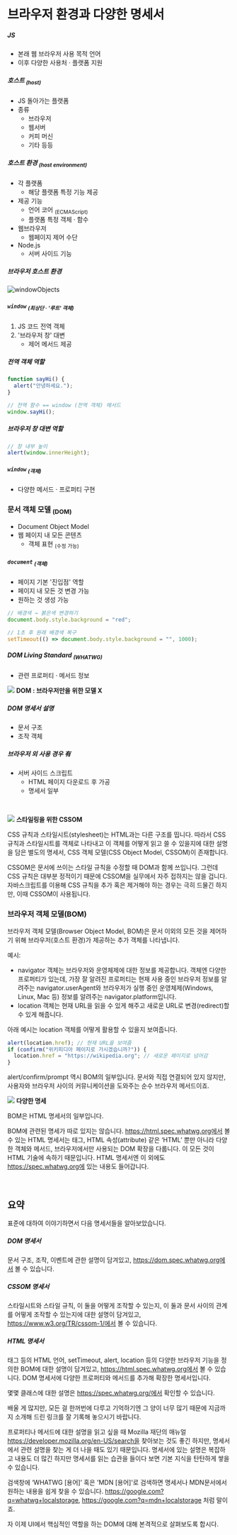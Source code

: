 브라우저 환경과 다양한 명세서
===========================

##### JS
- 본래 웹 브라우저 사용 목적 언어
- 이후 다양한 사용처 · 플랫폼 지원

##### 호스트 <sub>(host)</sub>
- JS 돌아가는 플랫폼
- 종류
  - 브라우저
  - 웹서버
  - 커피 머신
  - 기타 등등

##### 호스트 환경 <sub>(host environment)</sub> 
- 각 플랫폼
  - 해당 플랫폼 특정 기능 제공
- 제공 기능
  - 언어 코어 <sub>(ECMAScript)</sub>
  - 플랫폼 특정 객체 · 함수
- 웹브라우저
  - 웹페이지 제어 수단
- Node.js
  - 서버 사이드 기능

##### 브라우저 호스트 환경

![windowObjects](../../images/02/01/01/windowObjects.svg)

##### `window` <sub>(최상단 · '루트' 객체)</sub>
1. JS 코드 전역 객체
2. '브라우저 창' 대변
    - 제어 메서드 제공

##### 전역 객체 역할
```javascript
function sayHi() {
  alert("안녕하세요.");
}

// 전역 함수 == window (전역 객체) 메서드
window.sayHi();
```

##### 브라우저 창 대변 역할
```javascript
// 창 내부 높이
alert(window.innerHeight);
```

##### `window` <sub>(객체)</sub>
- 다양한 메서드 · 프로퍼티 구현

### 문서 객체 모델 <sub>(DOM)</sub>
- Document Object Model
- 웹 페이지 내 모든 콘텐츠
  - 객체 표현 <sub>(수정 가능)</sub>

##### `document` <sub>(객체)</sub>
- 페이지 기본 '진입점' 역할
- 페이지 내 모든 것 변경 가능
- 원하는 것 생성 가능
```javascript
// 배경색 → 붉은색 변경하기
document.body.style.background = "red";

// 1초 후 원래 배경색 복구
setTimeout(() => document.body.style.background = "", 1000);
```

##### DOM Living Standard <sub>(WHATWG)</sub>
- 관련 프로퍼티 · 메서드 정보

<img class="icon" src="../../images/commons/icons/circle-exclamation-solid.svg" /> **DOM : 브라우저만을 위한 모델 X**

##### DOM 명세서 설명
- 문서 구조
- 조작 객체

##### 브라우저 외 사용 경우 有
- 서버 사이드 스크립트
  - HTML 페이지 다운로드 후 가공
  - 명세서 일부

<br />

<img class="icon" src="../../images/commons/icons/circle-exclamation-solid.svg" /> **스타일링을 위한 CSSOM**

CSS 규칙과 스타일시트(stylesheet)는 HTML과는 다른 구조를 띱니다. 따라서 CSS 규칙과 스타일시트를 객체로 나타내고 이 객체를 어떻게 읽고 쓸 수 있을지에 대한 설명을 담은 별도의 명세서, CSS 객체 모델(CSS Object Model, CSSOM)이 존재합니다.

CSSOM은 문서에 쓰이는 스타일 규칙을 수정할 때 DOM과 함께 쓰입니다. 그런데 CSS 규칙은 대부분 정적이기 때문에 CSSOM을 실무에서 자주 접하지는 않을 겁니다. 자바스크립트를 이용해 CSS 규칙을 추가 혹은 제거해야 하는 경우는 극히 드물긴 하지만, 이때 CSSOM이 사용됩니다.

### 브라우저 객체 모델(BOM)
브라우저 객체 모델(Browser Object Model, BOM)은 문서 이외의 모든 것을 제어하기 위해 브라우저(호스트 환경)가 제공하는 추가 객체를 나타냅니다.

예시:
- navigator 객체는 브라우저와 운영체제에 대한 정보를 제공합니다. 객체엔 다양한 프로퍼티가 있는데, 가장 잘 알려진 프로퍼티는 현재 사용 중인 브라우저 정보를 알려주는 navigator.userAgent와 브라우저가 실행 중인 운영체제(Windows, Linux, Mac 등) 정보를 알려주는 navigator.platform입니다.
- location 객체는 현재 URL을 읽을 수 있게 해주고 새로운 URL로 변경(redirect)할 수 있게 해줍니다.

아래 예시는 location 객체를 어떻게 활용할 수 있을지 보여줍니다.

```javascript
alert(location.href); // 현재 URL을 보여줌
if (confirm("위키피디아 페이지로 가시겠습니까?")) {
  location.href = "https://wikipedia.org"; // 새로운 페이지로 넘어감
}
```

alert/confirm/prompt 역시 BOM의 일부입니다. 문서와 직접 연결되어 있지 않지만, 사용자와 브라우저 사이의 커뮤니케이션을 도와주는 순수 브라우저 메서드이죠.

<img class="icon" src="../../images/commons/icons/circle-exclamation-solid.svg" /> **다양한 명세**

BOM은 HTML 명세서의 일부입니다.

BOM에 관련된 명세가 따로 있지는 않습니다. https://html.spec.whatwg.org에서 볼 수 있는 HTML 명세서는 태그, HTML 속성(attribute) 같은 ‘HTML’ 뿐만 아니라 다양한 객체와 메서드, 브라우저에서만 사용되는 DOM 확장을 다룹니다. 이 모든 것이 HTML 기술에 속하기 때문입니다. HTML 명세서엔 이 외에도 https://spec.whatwg.org에 있는 내용도 들어갑니다.

<br />

## 요약
표준에 대하여 이야기하면서 다음 명세서들을 알아보았습니다.

##### DOM 명세서
문서 구조, 조작, 이벤트에 관한 설명이 담겨있고, https://dom.spec.whatwg.org에서 볼 수 있습니다.

##### CSSOM 명세서
스타일시트와 스타일 규칙, 이 둘을 어떻게 조작할 수 있는지, 이 둘과 문서 사이의 관계를 어떻게 조작할 수 있는지에 대한 설명이 담겨있고, https://www.w3.org/TR/cssom-1/에서 볼 수 있습니다.

##### HTML 명세서
태그 등의 HTML 언어, setTimeout, alert, location 등의 다양한 브라우저 기능을 정의한 BOM에 대한 설명이 담겨있고, https://html.spec.whatwg.org에서 볼 수 있습니다. DOM 명세서에 다양한 프로퍼티와 메서드를 추가해 확장한 명세서입니다.

몇몇 클래스에 대한 설명은 https://spec.whatwg.org/에서 확인할 수 있습니다.

배울 게 많지만, 모든 걸 한꺼번에 다루고 기억하기엔 그 양이 너무 많기 때문에 지금까지 소개해 드린 링크를 잘 기록해 놓으시기 바랍니다.

프로퍼티나 메서드에 대한 설명을 읽고 싶을 때 Mozilla 재단의 매뉴얼 https://developer.mozilla.org/en-US/search을 찾아보는 것도 좋긴 하지만, 명세서에서 관련 설명을 찾는 게 더 나을 때도 있기 때문입니다. 명세서에 있는 설명은 복잡하고 내용도 더 많긴 하지만 명세서를 읽는 습관을 들이다 보면 기본 지식을 탄탄하게 쌓을 수 있습니다.

검색창에 ‘WHATWG [용어]’ 혹은 'MDN [용어]'로 검색하면 명세서나 MDN문서에서 원하는 내용을 쉽게 찾을 수 있습니다. https://google.com?q=whatwg+localstorage, https://google.com?q=mdn+localstorage 처럼 말이죠.

자 이제 UI에서 핵심적인 역할을 하는 DOM에 대해 본격적으로 살펴보도록 합시다.
